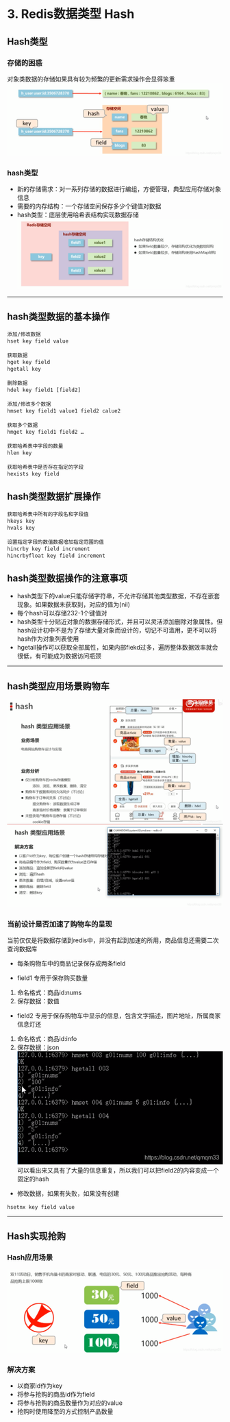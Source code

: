 # 3. Redis数据类型 Hash

## Hash类型

### 存储的困惑

对象类数据的存储如果具有较为频繁的更新需求操作会显得笨重
![1](https://github.com/syYurnero/images-Source/blob/main/Redis/03/1.png?raw=true)

### hash类型

* 新的存储需求：对一系列存储的数据进行编组，方便管理，典型应用存储对象信息
* 需要的内存结构：一个存储空间保存多少个键值对数据
* hash类型：底层使用哈希表结构实现数据存储
![2](https://github.com/syYurnero/images-Source/blob/main/Redis/03/2.png?raw=true)
***
## hash类型数据的基本操作
```shell
添加/修改数据
hset key field value

获取数据
hget key field
hgetall key

删除数据
hdel key field1 [field2]

添加/修改多个数据
hmset key field1 value1 field2 calue2

获取多个数据
hmget key field1 field2 …

获取哈希表中字段的数量
hlen key

获取哈希表中是否存在指定的字段
hexists key field
```
## hash类型数据扩展操作
```shell
获取哈希表中所有的字段名和字段值
hkeys key
hvals key

设置指定字段的数值数据增加指定范围的值
hincrby key field increment
hincrbyfloat key field increment
```
## hash类型数据操作的注意事项
* hash类型下的value只能存储字符串，不允许存储其他类型数据，不存在嵌套现象。如果数据未获取到，对应的值为(nil)
* 每个hash可以存储232-1个键值对
* hash类型十分贴近对象的数据存储形式，并且可以灵活添加删除对象属性。但hash设计初中不是为了存储大量对象而设计的，切记不可滥用，更不可以将hash作为对象列表使用
* hgetall操作可以获取全部属性，如果内部fiekd过多，遍历整体数据效率就会很低，有可能成为数据访问瓶颈
***
## hash类型应用场景购物车
![3](https://github.com/syYurnero/images-Source/blob/main/Redis/03/3.png?raw=true)
![4](https://github.com/syYurnero/images-Source/blob/main/Redis/03/4.png?raw=true)

### 当前设计是否加速了购物车的呈现
当前仅仅是将数据存储到redis中，并没有起到加速的所用，商品信息还需要二次查询数据库

* 每条购物车中的商品记录保存成两条field

* field1 专用于保存购买数量
1. 命名格式：商品id:nums
2. 保存数据：数值

* field2 专用于保存购物车中显示的信息，包含文字描述，图片地址，所属商家信息灯还
1. 命名格式：商品id:info
2. 保存数据：json
![5](https://github.com/syYurnero/images-Source/blob/main/Redis/03/5.png?raw=true)
可以看出来又具有了大量的信息重复，所以我们可以把field2的内容变成一个固定的hash

* 修改数据，如果有失败，如果没有创建
```shell
hsetnx key field value
```
***
## Hash实现抢购
### Hash应用场景

![6](https://github.com/syYurnero/images-Source/blob/main/Redis/03/6.png?raw=true)
### 解决方案

* 以商家id作为key
* 将参与抢购的商品id作为field
* 将参与抢购的商品数量作为对应的value
* 抢购时使用降至的方式控制产品数量

